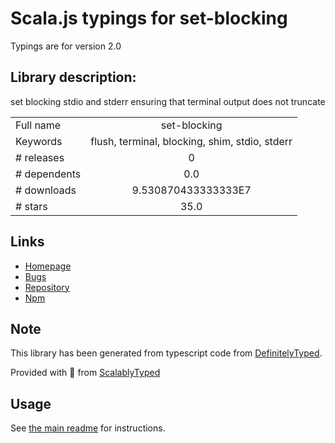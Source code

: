 
# Scala.js typings for set-blocking

Typings are for version 2.0

## Library description:
set blocking stdio and stderr ensuring that terminal output does not truncate

|                    |                 |
| ------------------ | :-------------: |
| Full name          | set-blocking |
| Keywords           | flush, terminal, blocking, shim, stdio, stderr |
| # releases         | 0 |
| # dependents       | 0.0 |
| # downloads        | 9.530870433333333E7 |
| # stars            | 35.0 |

## Links
- [Homepage](https://github.com/yargs/set-blocking#readme)
- [Bugs](https://github.com/yargs/set-blocking/issues)
- [Repository](https://github.com/yargs/set-blocking)
- [Npm](https://www.npmjs.com/package/set-blocking)
    


## Note
This library has been generated from typescript code from [DefinitelyTyped](https://definitelytyped.org).

Provided with :purple_heart: from [ScalablyTyped](https://github.com/oyvindberg/ScalablyTyped)

## Usage
See [the main readme](../../readme.md) for instructions.


